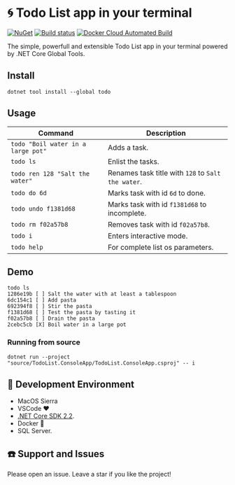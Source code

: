 # :cyclone: Todo List app in your terminal
<a href="https://www.nuget.org/packages/todo/" rel="todo">![NuGet](https://buildstats.info/nuget/todo)</a> [![Build status](https://ci.appveyor.com/api/projects/status/005aoqa8g79skmn6/branch/master?svg=true)](https://ci.appveyor.com/project/ivanpaulovich/dotnet-clean-architecture/branch/master) [![Docker Cloud Automated Build](https://img.shields.io/docker/cloud/automated/ivanpaulovich/dotnet-clean-architecture.svg?style=plastic)](https://cloud.docker.com/repository/docker/ivanpaulovich/dotnet-clean-architecture)

The simple, powerfull and extensible Todo List app in your terminal powered by .NET Core Global Tools.

## Install

```
dotnet tool install --global todo
```

## Usage

| Command  |  Description |
|---|---|
| `todo "Boil water in a large pot"`  |  Adds a task. |
| `todo ls`  |  Enlist the tasks. |
| `todo ren 128 "Salt the water"` |  Renames task title with `128` to `Salt the water`. |
| `todo do 6d` | Marks task with id `6d` to done. |
| `todo undo f1381d68` | Marks task with id `f1381d68` to incomplete. |
| `todo rm f02a57b8` | Removes task with id `f02a57b8`. |
| `todo i` | Enters interactive mode. |
| `todo help` | For complete list os parameters. |

## Demo

```
todo ls
1286e19b [ ] Salt the water with at least a tablespoon
6dc154c1 [ ] Add pasta
692394f8 [ ] Stir the pasta
f1381d68 [ ] Test the pasta by tasting it
f02a57b8 [ ] Drain the pasta
2cebc5cb [X] Boil water in a large pot
```

### Running from source

```
dotnet run --project "source/TodoList.ConsoleApp/TodoList.ConsoleApp.csproj" -- i 
```

## :checkered_flag: Development Environment

* MacOS Sierra
* VSCode :heart:
* [.NET Core SDK 2.2](https://www.microsoft.com/net/download/dotnet-core/2.2).
* Docker :whale:
* SQL Server.

## :telephone: Support and Issues

Please open an issue. Leave a star if you like the project!